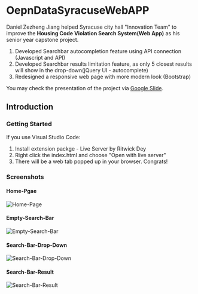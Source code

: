 # OepnDataSyracuseWebAPP

Daniel Zezheng Jiang helped Syracuse city hall "Innovation Team" to improve the **Housing Code Violation Search System(Web App)** as his senior year capstone project. 

1. Developed Searchbar autocompletion feature using API connection (Javascript and API)
2. Developed Searchbar results limitation feature, as only 5 closest results will show  in the drop-down(jQuery UI - autocomplete)
3. Redesigned a responsive web page with more modern look (Bootstrap)
 
You may check the presentation of the project via [Google Slide](https://docs.google.com/presentation/d/1_mdiGW0WsQ2BflyE7O_UgKL5pSBK9_BGoxjq55T77NQ/edit?usp=sharing). 

## **Introduction**

### Getting Started
If you use Visual Studio Code:
1. Install extension packge - Live Server by Ritwick Dey
2. Right click the index.html and choose "Open with live server"
3. There will be a web tab popped up in your browser. Congrats!

### Screenshots 
#### Home-Pgae
![Home-Page](https://user-images.githubusercontent.com/35544956/82733363-2a94ab80-9cc8-11ea-8f7c-1680dac3f76e.jpg)
#### Empty-Search-Bar
![Empty-Search-Bar](https://user-images.githubusercontent.com/35544956/82733414-6def1a00-9cc8-11ea-8969-a59957ff5d0c.jpg)
#### Search-Bar-Drop-Down
![Search-Bar-Drop-Down](https://user-images.githubusercontent.com/35544956/82733428-83644400-9cc8-11ea-9fe9-a11f212bb324.jpg)
#### Search-Bar-Result
![Search-Bar-Result](https://user-images.githubusercontent.com/35544956/82733443-9545e700-9cc8-11ea-931f-607962649fc7.jpg)